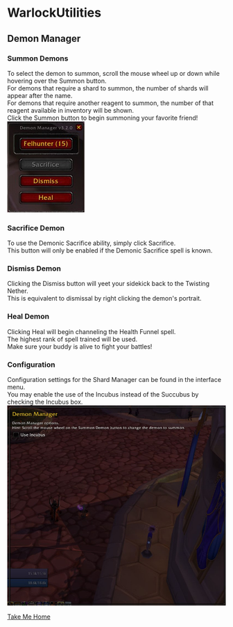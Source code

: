 # WarlockUtilities  

## Demon Manager  

### Summon Demons  

To select the demon to summon, scroll the mouse wheel up or down while hovering over the Summon button.  
For demons that require a shard to summon, the number of shards will appear after the name.  
For demons that require another reagent to summon, the number of that reagent available in inventory will be shown.  
Click the Summon button to begin summoning your favorite friend!  
![Demon Manager - Summon](https://github.com/kylefortin/WarlockUtilities/blob/3.2.0/Images/DemonManager.jpg?raw=true)  

### Sacrifice Demon  

To use the Demonic Sacrifice ability, simply click Sacrifice.  
This button will only be enabled if the Demonic Sacrifice spell is known.  

### Dismiss Demon  

Clicking the Dismiss button will yeet your sidekick back to the Twisting Nether.  
This is equivalent to dismissal by right clicking the demon's portrait.  

### Heal Demon  

Clicking Heal will begin channeling the Health Funnel spell.  
The highest rank of spell trained will be used.  
Make sure your buddy is alive to fight your battles!  

### Configuration  

Configuration settings for the Shard Manager can be found in the interface menu.  
You may enable the use of the Incubus instead of the Succubus by checking the Incubus box.  
![Demon Manager - Configuration](https://github.com/kylefortin/WarlockUtilities/blob/3.2.0/Images/DemonManagerConfig.jpg?raw=true)  

[Take Me Home](../README.md)